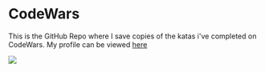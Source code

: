 # CodeWars
This is the GitHub Repo where I save copies of the katas i've completed on CodeWars. My profile can be viewed [here](https://www.codewars.com/user)

<img src="https://www.codewars.com/users/Epic91/badges/large">
